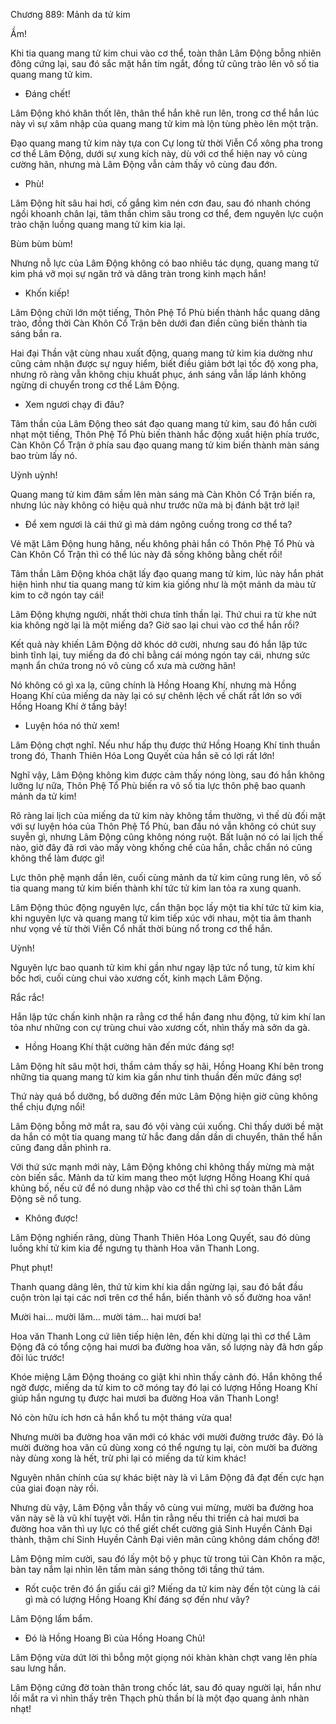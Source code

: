 




Chương 889: Mảnh da tử kim


Ầm!

Khi tia quang mang tử kim chui vào cơ thể, toàn thân Lâm Động bỗng nhiên đông cứng lại, sau đó sắc mặt hắn tím ngắt, đồng tử cũng trào lên vô số tia quang mang tử kim.

- Đáng chết!

Lâm Động khó khăn thốt lên, thân thể hắn khẽ run lên, trong cơ thể hắn lúc này vì sự xâm nhập của quang mang tử kim mà lộn tùng phèo lên một trận.

Đạo quang mang tử kim này tựa con Cự long từ thời Viễn Cổ xông pha trong cơ thể Lâm Động, dưới sự xung kích này, dù với cơ thể hiện nay vô cùng cường hãn, nhưng mà Lâm Động vẫn cảm thấy vô cùng đau đớn.

- Phù!

Lâm Động hít sâu hai hơi, cố gắng kìm nén cơn đau, sau đó nhanh chóng ngồi khoanh chân lại, tâm thần chìm sâu trong cơ thể, đem nguyên lực cuộn trào chặn luồng quang mang tử kim kia lại.

Bùm bùm bùm!

Nhưng nỗ lực của Lâm Động không có bao nhiêu tác dụng, quang mang tử kim phá vỡ mọi sự ngăn trở và dâng tràn trong kinh mạch hắn!

- Khốn kiếp!

Lâm Động chửi lớn một tiếng, Thôn Phệ Tổ Phù biến thành hắc quang dâng trào, đồng thời Càn Khôn Cổ Trận bên dưới đan điền cũng biến thành tia sáng bắn ra.

Hai đại Thần vật cùng nhau xuất động, quang mang tử kim kia dường như cũng cảm nhận được sự nguy hiểm, biết điều giảm bớt lại tốc độ xong pha, nhưng rõ ràng vẫn không chịu khuất phục, ánh sáng vẫn lấp lánh không ngừng di chuyển trong cơ thể Lâm Động.

- Xem ngươi chạy đi đâu?

Tâm thần của Lâm Động theo sát đạo quang mang tử kim, sau đó hắn cười nhạt một tiếng, Thôn Phệ Tổ Phù biến thành hắc động xuất hiện phía trước, Càn Khôn Cổ Trận ở phía sau đạo quang mang tử kim biến thành màn sáng bao trùm lấy nó.

Uỳnh uỳnh!

Quang mang tử kim đâm sầm lên màn sáng mà Càn Khôn Cổ Trận biến ra, nhưng lúc này không có hiệu quả như trước nữa mà bị đánh bật trở lại!

- Để xem ngươi là cái thứ gì mà dám ngông cuồng trong cơ thể ta?

Vẻ mặt Lâm Động hung hăng, nếu không phải hắn có Thôn Phệ Tổ Phù và Càn Khôn Cổ Trận thì có thể lúc này đã sống không bằng chết rồi!

Tâm thần Lâm Động khóa chặt lấy đạo quang mang tử kim, lúc này hắn phát hiện hình như tia quang mang tử kim kia giống như là một mảnh da màu tử kim to cỡ ngón tay cái!

Lâm Động khựng người, nhất thời chưa tỉnh thần lại. Thứ chui ra từ khe nứt kia không ngờ lại là một miếng da? Giờ sao lại chui vào cơ thể hắn rồi?

Kết quả này khiến Lâm Động dở khóc dở cười, nhưng sau đó hắn lập tức bình tĩnh lại, tuy miếng da đó chỉ bằng cái móng ngón tay cái, nhưng sức mạnh ẩn chứa trong nó vô cùng cổ xưa mà cường hãn!

Nó không có gì xa lạ, cũng chính là Hồng Hoang Khí, nhưng mà Hồng Hoang Khí của miếng da này lại có sự chênh lệch về chất rất lớn so với Hồng Hoang Khí ở tầng bảy!

- Luyện hóa nó thử xem!

Lâm Động chợt nghĩ. Nếu như hấp thụ được thứ Hồng Hoang Khí tinh thuần trong đó, Thanh Thiên Hóa Long Quyết của hắn sẽ có lợi rất lớn!

Nghĩ vậy, Lâm Động không kìm được cảm thấy nóng lòng, sau đó hắn không lưỡng lự nữa, Thôn Phệ Tổ Phù biến ra vô số tia lực thôn phệ bao quanh mảnh da tử kim!

Rõ ràng lai lịch của miếng da tử kim này không tầm thường, vì thế dù đối mặt với sự luyện hóa của Thôn Phệ Tổ Phù, ban đầu nó vẫn không có chút suy suyễn gì, nhưng Lâm Động cũng không nóng ruột. Bất luận nó có lai lịch thế nào, giờ đây đã rơi vào mấy vòng khống chế của hắn, chắc chắn nó cũng không thể làm được gì!

Lực thôn phệ mạnh dần lên, cuối cùng mảnh da tử kim cũng rung lên, vô số tia quang mang tử kim biến thành khí tức tử kim lan tỏa ra xung quanh.

Lâm Động thúc động nguyên lực, cẩn thận bọc lấy một tia khí tức tử kim kia, khi nguyên lực và quang mang tử kim tiếp xúc với nhau, một tia âm thanh như vọng về từ thời Viễn Cổ nhất thời bùng nổ trong cơ thể hắn.

Uỳnh!

Nguyên lực bao quanh tử kim khí gần như ngay lập tức nổ tung, tử kim khí bốc hơi, cuối cùng chui vào xương cốt, kinh mạch Lâm Động.

Rắc rắc!

Hắn lập tức chấn kinh nhận ra rằng cơ thể hắn đang nhu động, tử kim khí lan tỏa như những con cự trùng chui vào xương cốt, nhìn thấy mà sởn da gà.

- Hồng Hoang Khí thật cường hãn đến mức đáng sợ!

Lâm Động hít sâu một hơi, thầm cảm thấy sợ hãi, Hồng Hoang Khí bên trong những tia quang mang tử kim kia gần như tinh thuần đến mức đáng sợ!

Thứ này quá bổ dưỡng, bổ dưỡng đến mức Lâm Động hiện giờ cũng không thể chịu đựng nổi!

Lâm Động bỗng mở mắt ra, sau đó vội vàng cúi xuống. Chỉ thấy dưới bề mặt da hắn có một tia quang mang tử hắc đang dần dần di chuyển, thân thể hắn cũng đang dần phình ra.

Với thứ sức mạnh mới này, Lâm Động không chỉ không thấy mừng mà mặt còn biến sắc. Mảnh da tử kim mang theo một lượng Hồng Hoang Khí quá khủng bố, nếu cứ để nó dung nhập vào cơ thể thì chỉ sợ toàn thân Lâm Động sẽ nổ tung.

- Không được!

Lâm Động nghiến răng, dùng Thanh Thiên Hóa Long Quyết, sau đó dùng luồng khí tử kim kia để ngưng tụ thành Hoa văn Thanh Long.

Phụt phụt!

Thanh quang dâng lên, thứ tử kim khí kia dần ngừng lại, sau đó bắt đầu cuộn tròn lại tại các nơi trên cơ thể hắn, biến thành vô số đường hoa văn!

Mười hai… mười lăm… mười tám… hai mươi ba!

Hoa văn Thanh Long cứ liên tiếp hiện lên, đến khi dừng lại thì cơ thể Lâm Động đã có tổng cộng hai mươi ba đường hoa văn, số lượng này đã hơn gấp đôi lúc trước!

Khóe miệng Lâm Động thoáng co giật khi nhìn thấy cảnh đó. Hắn không thể ngờ được, miếng da tử kim to cỡ móng tay đó lại có lượng Hồng Hoang Khí giúp hắn ngưng tụ được hai mươi ba đường Hoa văn Thanh Long!

Nó còn hữu ích hơn cả hắn khổ tu một tháng vừa qua!

Nhưng mười ba đường hoa văn mới có khác với mười đường trước đây. Đó là mười đường hoa văn cũ dùng xong có thể ngưng tụ lại, còn mười ba đường này dùng xong là hết, trừ phi lại có miếng da tử kim khác!

Nguyên nhân chính của sự khác biệt này là vì Lâm Động đã đạt đến cực hạn của giai đoạn này rồi.

Nhưng dù vậy, Lâm Động vẫn thấy vô cùng vui mừng, mười ba đường hoa văn này sẽ là vũ khí tuyệt vời. Hắn tin rằng nếu thi triển cả hai mươi ba đường hoa văn thì uy lực có thể giết chết cường giả Sinh Huyền Cảnh Đại thành, thậm chí Sinh Huyền Cảnh Đại viên mãn cũng không dám chống đỡ!

Lâm Động mỉm cười, sau đó lấy một bộ y phục từ trong túi Càn Khôn ra mặc, bàn tay nắm lại nhìn lên tấm màn sáng thông tới tầng thứ tám.

- Rốt cuộc trên đó ẩn giấu cái gì? Miếng da tử kim này đến tột cùng là cái gì mà có lượng Hồng Hoang Khí đáng sợ đến như vây?

Lâm Động lẩm bẩm.

- Đó là Hồng Hoang Bì của Hồng Hoang Chủ!

Lâm Động vừa dứt lời thì bỗng một giọng nói khàn khàn chợt vang lên phía sau lưng hắn.

Lâm Động cứng đờ toàn thân trong chốc lát, sau đó quay người lại, hắn như lồi mắt ra vì nhìn thấy trên Thạch phù thần bí là một đạo quang ảnh nhàn nhạt!




